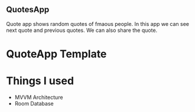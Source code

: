 ## QuotesApp
Quote app shows random quotes of fmaous people. In this app we can see next quote and previous quotes. We can also share the quote.

# QuoteApp Template

# Things I used
- MVVM Architecture
- Room Database


